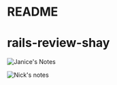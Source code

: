# README

# rails-review-shay

![Janice's Notes](https://docs.google.com/document/d/1W_UkFko3T8NtugmU0HmEM30CssLp5XvSGEzfJW1Cp-I/edit)

![Nick's notes](https://files.slack.com/files-pri/T0351JZQ0-F01F7LW0HGS/screen_shot_2020-11-20_at_11.06.04_am.png)

